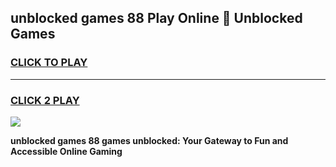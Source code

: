 
## unblocked games 88 Play Online 👋 Unblocked Games
<h3>
<a href="https://premium.freeplayer.one?title=unblocked_games_88&ref=19F">CLICK TO PLAY</a></h3>
<hr>

<h3>
<a href="https://premium.freeplayer.one?title=unblocked_games_88&ref=19F">CLICK 2 PLAY</a>
  
</h3>

<a href="https://premium.freeplayer.one?title=unblocked_games_88&ref=19F"><img src="https://clearcache.store/games.png"></a>


**unblocked games 88 games unblocked: Your Gateway to Fun and Accessible Online Gaming**
